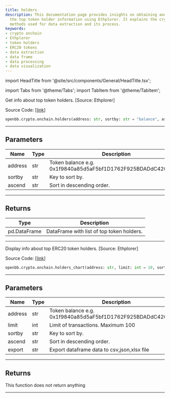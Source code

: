 ```yaml
---
title: holders
description: This documentation page provides insights on obtaining and displaying
  the top token holder information using Ethplorer. It explains the crypto-onchain
  methods used for data extraction and its process.
keywords:
- crypto onchain
- Ethplorer
- token holders
- ERC20 tokens
- data extraction
- data frame
- data processing
- data visualization
---
```


import HeadTitle from '@site/src/components/General/HeadTitle.tsx';

<HeadTitle title="crypto.onchain.holders - Reference | OpenBB SDK Docs" />

import Tabs from '@theme/Tabs';
import TabItem from '@theme/TabItem';

<Tabs>
<TabItem value="model" label="Model" default>

Get info about top token holders. [Source: Ethplorer]

Source Code: [[link](https://github.com/OpenBB-finance/OpenBBTerminal/tree/main/openbb_terminal/cryptocurrency/onchain/ethplorer_model.py#L305)]

```python
openbb.crypto.onchain.holders(address: str, sortby: str = "balance", ascend: bool = True)
```

---

## Parameters

| Name | Type | Description | Default | Optional |
| ---- | ---- | ----------- | ------- | -------- |
| address | str | Token balance e.g. 0x1f9840a85d5aF5bf1D1762F925BDADdC4201F984 | None | False |
| sortby | str | Key to sort by. | balance | True |
| ascend | str | Sort in descending order. | True | True |


---

## Returns

| Type | Description |
| ---- | ----------- |
| pd.DataFrame | DataFrame with list of top token holders. |
---

</TabItem>
<TabItem value="view" label="Chart">

Display info about top ERC20 token holders. [Source: Ethplorer]

Source Code: [[link](https://github.com/OpenBB-finance/OpenBBTerminal/tree/main/openbb_terminal/cryptocurrency/onchain/ethplorer_view.py#L114)]

```python
openbb.crypto.onchain.holders_chart(address: str, limit: int = 10, sortby: str = "balance", ascend: bool = True, export: str = "")
```

---

## Parameters

| Name | Type | Description | Default | Optional |
| ---- | ---- | ----------- | ------- | -------- |
| address | str | Token balance e.g. 0x1f9840a85d5aF5bf1D1762F925BDADdC4201F984 | None | False |
| limit | int | Limit of transactions. Maximum 100 | 10 | True |
| sortby | str | Key to sort by. | balance | True |
| ascend | str | Sort in descending order. | True | True |
| export | str | Export dataframe data to csv,json,xlsx file |  | True |


---

## Returns

This function does not return anything

---

</TabItem>
</Tabs>
